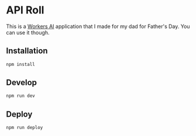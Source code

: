 # API Roll

This is a [Workers AI](https://developer.cloudflare.com/workers-ai/) application that I made for my dad for Father's Day. You can use it though.

## Installation

```bash
npm install
```

## Develop

```bash
npm run dev
```

## Deploy

```bash
npm run deploy
```
